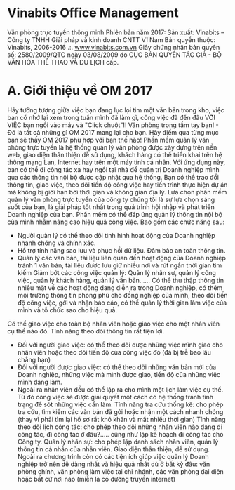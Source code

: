 # Vinabits Office Management

Văn phòng trực tuyến thông minh
Phiên bản năm 2017:
Sản xuất: Vinabits – Công ty TNHH Giải pháp và kinh doanh CNTT Vĩ Nam
Bản quyền thuộc: Vinabits, 2006-2016 .:. www.vinabits.com.vn
Giấy chứng nhận bản quyền số: 2580/2009/QTG ngày 03/08/2009
do CỤC BẢN QUYỀN TÁC GIẢ - BỘ VĂN HÓA THỂ THAO VÀ DU LỊCH cấp.

# A. Giới thiệu về OM 2017
Hãy tưởng tượng giữa việc bạn đang lục lọi tìm một văn bản trong kho,
việc bạn cố nhớ lại xem trong tuần mình đã làm gì, công việc đã đến đâu VỚI
VIỆC bạn ngồi vào máy và "Click chuột"!! Văn phòng trong tầm tay bạn! - Đó
là tất cả những gì OM 2017 mang lại cho bạn. Hãy điểm qua từng mục bạn sẽ
thấy OM 2017 phù hợp với bạn thế nào!
Phần mềm quản lý văn phòng trực tuyến là hệ thống quản lý văn phòng
được xây dựng trên nền web, giao diện thân thiện dễ sử dụng, khách hàng có thể
triển khai trên hệ thông mạng Lan, Internet hay trên một máy tính cá nhân. Với
ứng dụng này, bạn có thể đi công tác xa hay ngồi tại nhà để quản trị Doanh
nghiệp mình qua các thông tin nội bộ được cập nhật qua hệ thống. Bạn có thể
trao đổi thông tin, giao việc, theo dõi tiến độ công việc hay tiến trình thực hiện
dự án mà không bị giới hạn bởi thời gian và không gian địa lý.
Lựa chọn phần mềm quản lý văn phòng trực tuyến của công ty chúng tôi là
sự lựa chọn sáng suốt của bạn, là giải pháp tốt nhất trong quá trình hội nhập và
phát triển Doanh nghiệp của bạn.
Phần mềm có thể đáp ứng quản lý thông tin nội bộ của mình nhằm nâng
cao hiệu quả công việc. Bao gồm các chức năng sau:
- Người quản lý có thể theo dõi tình hình hoạt động của Doanh nghiệp
nhanh chóng và chính xác.
- Hổ trợ tính năng sao lưu và phục hồi dữ liệu. Đảm bảo an toàn thông tin.
- Quản lý các văn bản, tài liệu liên quan đến hoạt động của Doanh nghiệp
tránh 1 văn bản, tài liệu được lưu giữ nhiều nơi và rút ngắn thời gian tìm
kiếm
Giảm bớt các công việc quản lý: Quản lý nhân sự, quản lý công việc, quản
lý khách hàng, quản lý văn bản……
Có thể thu thập thông tin nhiều mặt về các hoạt động đang diễn ra trong
Doanh nghiệp, có thêm môi trường thông tin phong phú cho đồng nghiệp của
mình, theo dõi tiến độ công việc, gởi và nhận báo cáo, có thể quản lý thời gian
làm việc của mình và tổ chức sao cho hiệu quả.

Có thể giao việc cho toàn bộ nhân viên hoặc giao việc cho một nhân viên
cụ thể nào đó.
Tính năng theo dõi thông tin rất tiện lợi.
- Đối với người giao việc: có thể theo dõi được những việc mình giao cho
nhân viên hoặc theo dõi tiến độ của công việc đó (đã bị trễ bao lâu chẳng
hạn)
- Đối với người được giao việc: có thể theo dõi những văn bản mới của
Doanh nghiệp, những việc mà mình được giao, tiến độ của những việc
mình đang làm.
- Ngoài ra nhân viên đều có thể lập ra cho mình một lịch làm việc cụ thể.
Từ đó công việc sẽ được giải quyết một cách có hệ thống tránh tình trạng
để sót những việc cần làm.
Tính năng tra cứu thống kê: cho phép tra cứu, tìm kiếm các văn bản đã gởi
hoặc nhận một cách nhanh chóng (thay vì phải tìm lại hồ sơ rất khó khăn và mất
nhiều thời gian)
Tính năng theo dõi lịch công tác: cho phép theo dõi những nhân viên nào
đang đi công tác, đi công tác ở đâu?..... cũng như lập kế hoạch đi công tác cho
Công ty.
Quản lý nhân sự: cho phép lập danh sách nhân viên, quản lý thông tin cá
nhân của nhân viên.
Giao diện thân thiện, dễ sử dụng.
Ngoài ra chương trình còn có các tiện ích giúp việc quản lý Doanh nghiệp
trở nên dễ dàng nhất và hiệu quả nhất dù ở bất kỳ đâu: văn phòng chính, văn
phòng làm việc tại chi nhánh, các văn phòng đại diện hoặc bất cứ nơi nào (miễn
là có đường truyền internet)
